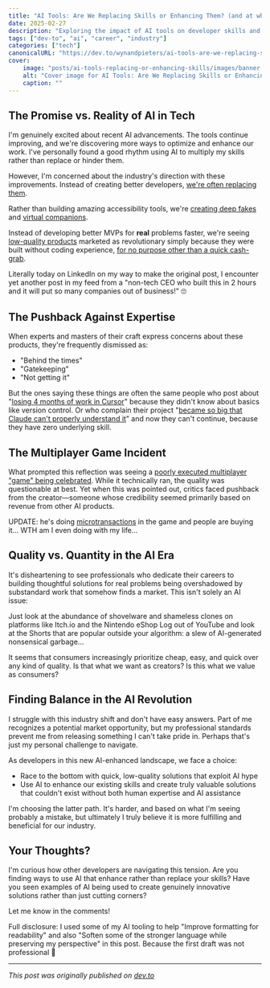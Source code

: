 ```yaml
---
title: "AI Tools: Are We Replacing Skills or Enhancing Them? (and at what cost)"
date: 2025-02-27
description: "Exploring the impact of AI tools on developer skills and industry standards"
tags: ["dev-to", "ai", "career", "industry"]
categories: ["tech"]
canonicalURL: "https://dev.to/wynandpieters/ai-tools-are-we-replacing-skills-or-enhancing-them-28n"
cover:
    image: "posts/ai-tools-replacing-or-enhancing-skills/images/banner.jpg"
    alt: "Cover image for AI Tools: Are We Replacing Skills or Enhancing Them?"
    caption: ""
---
```


## The Promise vs. Reality of AI in Tech

I'm genuinely excited about recent AI advancements. The tools continue improving, and we're discovering more ways to optimize and enhance our work. I've personally found a good rhythm using AI to multiply my skills rather than replace or hinder them.

However, I'm concerned about the industry's direction with these improvements. Instead of creating better developers, [we're often replacing them](https://tech.co/news/companies-replace-workers-with-ai). 

Rather than building amazing accessibility tools, we're [creating deep fakes](https://www.forbes.com/sites/chriswestfall/2024/11/29/ai-deepfakes-of-elon-musk-on-the-rise-causing-billions-in-fraud-losses/) and [virtual companions](https://www.aixploria.com/en/best-ai-girlfriend-apps-websites/). 

Instead of developing better MVPs for **real** problems faster, we're seeing [low-quality products](https://leaddev.com/software-quality/how-ai-generated-code-accelerates-technical-debt) marketed as revolutionary simply because they were built without coding experience, [for no purpose other than a quick cash-grab](https://www.udemy.com/course/20-proven-ways-to-make-money-with-chatgpt/).

Literally today on LinkedIn on my way to make the original post, I encounter yet another post in my feed from a "non-tech CEO who built this in 2 hours and it will put so many companies out of business!" 🙄

## The Pushback Against Expertise

When experts and masters of their craft express concerns about these products, they're frequently dismissed as:

- "Behind the times"
- "Gatekeeping"
- "Not getting it"

But the ones saying these things are often the same people who post about "[losing 4 months of work in Cursor](https://www.reddit.com/r/cursor/comments/1inoryp/cursor_fck_up_my_4_months_of_works/)" because they didn't know about basics like version control. Or who complain their project "[became so big that Claude can't properly understand it](https://www.reddit.com/r/ChatGPTCoding/comments/1ibtjri/my_project_became_so_big_that_claude_cant/)" and now they can't continue, because they have zero underlying skill.

## The Multiplayer Game Incident

What prompted this reflection was seeing a [poorly executed multiplayer "game" being celebrated](https://x.com/levelsio/status/1894429987006288259). While it technically ran, the quality was questionable at best. Yet when this was pointed out, critics faced pushback from the creator—someone whose credibility seemed primarily based on revenue from other AI products.

UPDATE: he's doing [microtransactions](https://x.com/levelsio/status/1894796687652135406) in the game and people are buying it... WTH am I even doing with my life...

## Quality vs. Quantity in the AI Era

It's disheartening to see professionals who dedicate their careers to building thoughtful solutions for real problems being overshadowed by substandard work that somehow finds a market. This isn't solely an AI issue:

Just look at the abundance of shovelware and shameless clones on platforms like Itch.io and the Nintendo eShop
Log out of YouTube and look at the Shorts that are popular outside your algorithm: a slew of AI-generated nonsensical garbage...

It seems that consumers increasingly prioritize cheap, easy, and quick over any kind of quality. Is that what we want as creators? Is this what we value as consumers?

## Finding Balance in the AI Revolution

I struggle with this industry shift and don't have easy answers. Part of me recognizes a potential market opportunity, but my professional standards prevent me from releasing something I can't take pride in. Perhaps that's just my personal challenge to navigate.

As developers in this new AI-enhanced landscape, we face a choice:

- Race to the bottom with quick, low-quality solutions that exploit AI hype
- Use AI to enhance our existing skills and create truly valuable solutions that couldn't exist without both human expertise and AI assistance

I'm choosing the latter path. It's harder, and based on what I'm seeing probably a mistake, but ultimately I truly believe it is more fulfilling and beneficial for our industry.

## Your Thoughts?

I'm curious how other developers are navigating this tension. Are you finding ways to use AI that enhance rather than replace your skills? Have you seen examples of AI being used to create genuinely innovative solutions rather than just cutting corners?

Let me know in the comments!

Full disclosure: I used some of my AI tooling to help "Improve formatting for readability" and also "Soften some of the stronger language while preserving my perspective" in this post. Because the first draft was not professional 😬

---
*This post was originally published on [dev.to](https://dev.to/wynandpieters/ai-tools-are-we-replacing-skills-or-enhancing-them-28n)* 